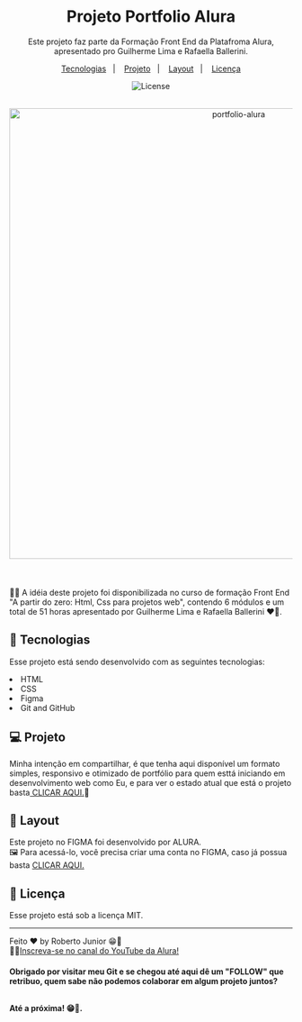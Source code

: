 <h1 align="center"> Projeto Portfolio Alura </h1>

<p align="center">
Este projeto faz parte da Formação Front End da Platafroma Alura, apresentado pro Guilherme Lima e Rafaella Ballerini.<br/>
</p>

<p align="center">
  <a href="#-tecnologias">Tecnologias</a>&nbsp;&nbsp;&nbsp;|&nbsp;&nbsp;&nbsp;
  <a href="#-projeto">Projeto</a>&nbsp;&nbsp;&nbsp;|&nbsp;&nbsp;&nbsp;
  <a href="#-layout">Layout</a>&nbsp;&nbsp;&nbsp;|&nbsp;&nbsp;&nbsp;
  <a href="#memo-licença">Licença</a>
</p>


<p align="center">
  <img alt="License" src="https://img.shields.io/static/v1?label=license&message=MIT&color=49AA26&labelColor=000000">
</p>

<br>

  <div align="center">
    <a target="_blank" href="https://robertojunnior.github.io/alura/portfolio-alura">
    <img width="800px" src="./assets/" alt="portfolio-alura">
    </a>
  </div>

<br>
<br>

<br>
🧑‍🚀 A idéia deste projeto foi disponibilizada no curso de formação Front End "A partir do zero: Html, Css para projetos web", contendo 6 módulos e um total de 51 horas apresentado por Guilherme Lima e Rafaella Ballerini ❤️‍🔥.

## 🚀 Tecnologias

Esse projeto está sendo desenvolvido com as seguintes tecnologias:

<li> HTML
<li> CSS
<li> Figma
<li> Git and GitHub


## 💻 Projeto

Minha intenção em compartilhar, é que tenha aqui disponível um formato simples, responsivo e otimizado de portfólio para quem esttá iniciando em desenvolvimento web como Eu, e para ver o estado atual que está o projeto basta<a href="https://robertojunnior.github.io/alura/portfolio-alura/"> CLICAR AQUI.</a>🚀

<!-- [Visite o projeto online](https://robertojunnior.github.io/alura/portfolio-alura/) -->

## 🔖 Layout
Este projeto no FIGMA foi desenvolvido por ALURA.<br>
🖼️ Para acessá-lo, você precisa criar uma conta no FIGMA, caso já possua basta <a href="https://www.figma.com/file/NrzJacC887svMVfF9oC2jM/Portfolio-Projeto-2?node-id=0%3A1&t=jby4DOqQVo0tsRtG-0"> CLICAR AQUI.</a>

## :memo: Licença

Esse projeto está sob a licença MIT.

---

Feito ❤️‍ by Roberto Junior 😁:wave: 
<br>🧑‍🚀[Inscreva-se no canal do YouTube da Alura!](https://www.youtube.com/@Alura)

    
<h4> Obrigado por visitar meu Git e se chegou até aqui dê um "FOLLOW" que retribuo, quem sabe não podemos colaborar em algum projeto juntos?
  <br>
  <br>
<p> Até a próxima! 😁🖖.
